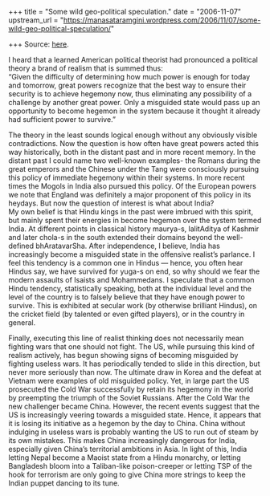 +++
title = "Some wild geo-political speculation."
date = "2006-11-07"
upstream_url = "https://manasataramgini.wordpress.com/2006/11/07/some-wild-geo-political-speculation/"

+++
Source: [here](https://manasataramgini.wordpress.com/2006/11/07/some-wild-geo-political-speculation/).

I heard that a learned American political theorist had pronounced a
political theory a brand of realism that is summed thus:  
“Given the difficulty of determining how much power is enough for today
and tomorrow, great powers recognize that the best way to ensure their
security is to achieve hegemony now, thus eliminating any possibility of
a challenge by another great power. Only a misguided state would pass up
an opportunity to become hegemon in the system because it thought it
already had sufficient power to survive.”

The theory in the least sounds logical enough without any obviously
visible contradictions. Now the question is how often have great powers
acted this way historically, both in the distant past and in more recent
memory. In the distant past I could name two well-known examples- the
Romans during the great emperors and the Chinese under the Tang were
consciously pursuing this policy of immediate hegemony within their
systems. In more recent times the Mogols in India also pursued this
policy. Of the European powers we note that England was definitely a
major proponent of this policy in its heydays. But now the question of
interest is what about India?  
My own belief is that Hindu kings in the past were imbrued with this
spirit, but mainly spent their energies in become hegemon over the
system termed India. At different points in classical history maurya-s,
lalitAditya of Kashmir and later chola-s in the south extended their
domains beyond the well-defined bhAratavarSha. After independence, I
believe, India has increasingly become a misguided state in the
offensive realist’s parlance. I feel this tendency is a common one in
Hindus — hence, you often hear Hindus say, we have survived for yuga-s
on end, so why should we fear the modern assaults of Isaists and
Mohammedans. I speculate that a common Hindu tendency, statistically
speaking, both at the individual level and the level of the country is
to falsely believe that they have enough power to survive. This is
exhibited at secular work (by otherwise brilliant Hindus), on the
cricket field (by talented or even gifted players), or in the country in
general.

Finally, executing this line of realist thinking does not necessarily
mean fighting wars that one should not fight. The US, while pursuing
this kind of realism actively, has begun showing signs of becoming
misguided by fighting useless wars. It has periodically tended to slide
in this direction, but never more seriously than now. The ultimate draw
in Korea and the defeat at Vietnam were examples of old misguided
policy. Yet, in large part the US prosecuted the Cold War successfully
by retain its hegemony in the world by preempting the triumph of the
Soviet Russians. After the Cold War the new challenger became China.
However, the recent events suggest that the US is increasingly veering
towards a misguided state. Hence, it appears that it is losing its
initiative as a hegemon by the day to China. China without indulging in
useless wars is probably wanting the US to run out of steam by its own
mistakes. This makes China increasingly dangerous for India, especially
given China’s territorial ambitions in Asia. In light of this, India
letting Nepal become a Maoist state from a Hindu monarchy, or letting
Bangladesh bloom into a Taliban-like poison-creeper or letting TSP of
the hook for terrorism are only going to give China more strings to keep
the Indian puppet dancing to its tune.

